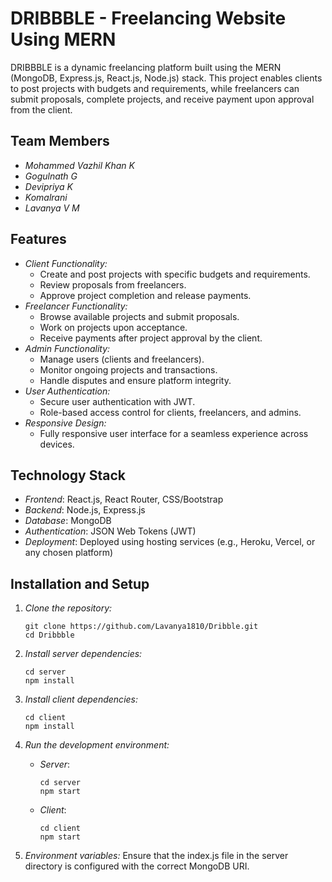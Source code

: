 # DRIBBBLE - Freelancing Website Using MERN

DRIBBBLE is a dynamic freelancing platform built using the MERN (MongoDB, Express.js, React.js, Node.js) stack. This project enables clients to post projects with budgets and requirements, while freelancers can submit proposals, complete projects, and receive payment upon approval from the client.

## Team Members

- *Mohammed Vazhil Khan K*
- *Gogulnath G*
- *Devipriya K*
- *Komalrani*
- *Lavanya V M*

  
## Features

- *Client Functionality:*
  - Create and post projects with specific budgets and requirements.
  - Review proposals from freelancers.
  - Approve project completion and release payments.
- *Freelancer Functionality:*
  - Browse available projects and submit proposals.
  - Work on projects upon acceptance.
  - Receive payments after project approval by the client.
- *Admin Functionality:*
  - Manage users (clients and freelancers).
  - Monitor ongoing projects and transactions.
  - Handle disputes and ensure platform integrity.
- *User Authentication:*
  - Secure user authentication with JWT.
  - Role-based access control for clients, freelancers, and admins.
- *Responsive Design:*
  - Fully responsive user interface for a seamless experience across devices.

## Technology Stack

- *Frontend*: React.js, React Router, CSS/Bootstrap
- *Backend*: Node.js, Express.js
- *Database*: MongoDB
- *Authentication*: JSON Web Tokens (JWT)
- *Deployment*: Deployed using hosting services (e.g., Heroku, Vercel, or any chosen platform)

## Installation and Setup

1. *Clone the repository:*
   ```
   git clone https://github.com/Lavanya1810/Dribble.git
   cd Dribbble
   ```
   

2. *Install server dependencies:*
   ```
   cd server
   npm install
   ```
   

3. *Install client dependencies:*
   ```
   cd client
   npm install
   ```

4. *Run the development environment:*
   - *Server*:
     ```
     cd server
     npm start
     ```
   - *Client*:
     ```
     cd client
     npm start
     ```

5. *Environment variables:*
   Ensure that the index.js file in the server directory is configured with the correct MongoDB URI.


